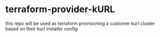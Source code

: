# terraform-provider-kURL
this repo will be used as terraform provisioning a customer kurl cluster based on their kurl installer config
